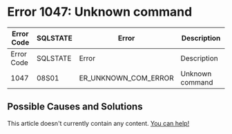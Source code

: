 
# Error 1047: Unknown command


| Error Code | SQLSTATE | Error | Description |
| --- | --- | --- | --- |
| Error Code | SQLSTATE | Error | Description |
| 1047 | 08S01 | ER_UNKNOWN_COM_ERROR | Unknown command |




## Possible Causes and Solutions


This article doesn't currently contain any content. [You can help!](/kb/en/writing-and-editing-knowledge-base-articles/)

